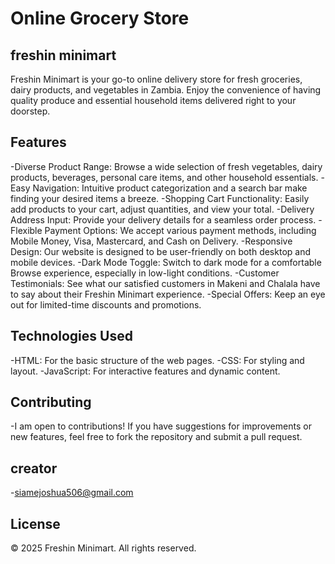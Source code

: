 # Online Grocery Store
 
## freshin minimart
Freshin Minimart is your go-to online delivery store for fresh groceries, dairy products, and vegetables in Zambia. Enjoy the convenience of having quality produce and essential household items delivered right to your doorstep.

## Features

-Diverse Product Range: Browse a wide selection of fresh vegetables, dairy products, beverages, personal care items, and other household       essentials.
-Easy Navigation: Intuitive product categorization and a search bar make finding your desired items a breeze.
-Shopping Cart Functionality: Easily add products to your cart, adjust quantities, and view your total.
-Delivery Address Input: Provide your delivery details for a seamless order process.
-Flexible Payment Options: We accept various payment methods, including Mobile Money, Visa, Mastercard, and Cash on Delivery.
-Responsive Design: Our website is designed to be user-friendly on both desktop and mobile devices.
-Dark Mode Toggle: Switch to dark mode for a comfortable Browse experience, especially in low-light conditions.
-Customer Testimonials: See what our satisfied customers in Makeni and Chalala have to say about their Freshin Minimart experience.
-Special Offers: Keep an eye out for limited-time discounts and promotions.


## Technologies Used

-HTML: For the basic structure of the web pages.
-CSS: For styling and layout.
-JavaScript: For interactive features and dynamic content.

## Contributing

-I am open to contributions! If you have suggestions for improvements or new features, feel free to fork the repository and submit a pull request.


## creator

-[siamejoshua506@gmail.com](https://github.com/JosHua20-00/my-final-project.git)

## License

© 2025 Freshin Minimart. All rights reserved.

